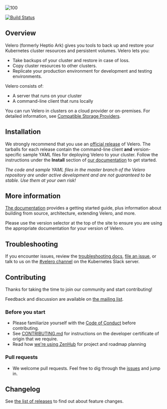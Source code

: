 ![100]

[![Build Status][1]][2]

## Overview

Velero (formerly Heptio Ark) gives you tools to back up and restore your Kubernetes cluster resources and persistent volumes. Velero lets you:

* Take backups of your cluster and restore in case of loss.
* Copy cluster resources to other clusters.
* Replicate your production environment for development and testing environments.

Velero consists of:

* A server that runs on your cluster
* A command-line client that runs locally

You can run Velero in clusters on a cloud provider or on-premises. For detailed information, see [Compatible Storage Providers][99].

## Installation

We strongly recommend that you use an [official release][6] of Velero. The tarballs for each release contain the
command-line client **and** version-specific sample YAML files for deploying Velero to your cluster. 
Follow the instructions under the **Install** section of [our documentation][29] to get started.

_The code and sample YAML files in the master branch of the Velero repository are under active development and are not guaranteed to be stable. Use them at your own risk!_

## More information

[The documentation][29] provides a getting started guide, plus information about building from source, architecture, extending Velero, and more. 

Please use the version selector at the top of the site to ensure you are using the appropriate documentation for your version of Velero.

## Troubleshooting

If you encounter issues, review the [troubleshooting docs][30], [file an issue][4], or talk to us on the [#velero channel][25] on the Kubernetes Slack server.

## Contributing

Thanks for taking the time to join our community and start contributing!

Feedback and discussion are available on [the mailing list][24].

### Before you start

* Please familiarize yourself with the [Code of Conduct][8] before contributing.
* See [CONTRIBUTING.md][5] for instructions on the developer certificate of origin that we require.
* Read how [we're using ZenHub][26] for project and roadmap planning

### Pull requests

* We welcome pull requests. Feel free to dig through the [issues][4] and jump in.

## Changelog

See [the list of releases][6] to find out about feature changes.

[1]: https://travis-ci.org/heptio/velero.svg?branch=master
[2]: https://travis-ci.org/heptio/velero

[4]: https://github.com/heptio/velero/issues
[5]: https://github.com/heptio/velero/blob/master/CONTRIBUTING.md
[6]: https://github.com/heptio/velero/releases

[8]: https://github.com/heptio/velero/blob/master/CODE_OF_CONDUCT.md
[9]: https://kubernetes.io/docs/setup/
[10]: https://kubernetes.io/docs/tasks/tools/install-kubectl/#install-with-homebrew-on-macos
[11]: https://kubernetes.io/docs/tasks/tools/install-kubectl/#tabset-1
[12]: https://github.com/kubernetes/kubernetes/blob/master/cluster/addons/dns/README.md
[14]: https://github.com/kubernetes/kubernetes

[24]: https://groups.google.com/forum/#!forum/projectvelero
[25]: https://kubernetes.slack.com/messages/velero
[26]: https://github.com/heptio/velero/blob/master/docs/zenhub.md


[29]: https://heptio.github.io/velero/
[30]: troubleshooting.md

[99]: support-matrix.md
[100]: img/velero.png
